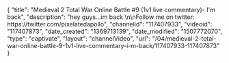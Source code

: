 {
    "title": "Medieval 2 Total War Online Battle #9 (1v1 live commentary)- I'm back",
    "description": "hey guys...im back \n\nFollow me on twitter: https:\/\/twitter.com\/pixelatedapollo",
    "channelid": "117407933",
    "videoid": "117407873",
    "date_created": "1369713139",
    "date_modified": "1507772070",
    "type": "captivate",
    "layout": "channelVideo",
    "url": "\/04\/medieval-2-total-war-online-battle-9-1v1-live-commentary-i-m-back\/117407933-117407873"
}
